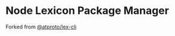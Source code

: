 # Node Lexicon Package Manager
Forked from [@atproto/lex-cli](https://github.com/bluesky-social/atproto/blob/main/packages/lex-cli)
